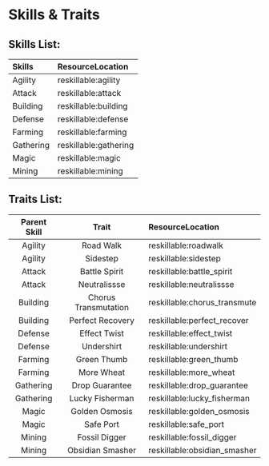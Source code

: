 # Skills & Traits


## Skills List:

| Skills              | ResourceLocation    |
|:--------------------|:--------------------|
|Agility              |reskillable:agility  |
|Attack               |reskillable:attack   |
|Building             |reskillable:building |
|Defense              |reskillable:defense  |
|Farming              |reskillable:farming  |
|Gathering            |reskillable:gathering|
|Magic                |reskillable:magic    |
|Mining               |reskillable:mining   |



## Traits List:

| Parent Skill |       Trait        |      ResourceLocation      |
|:------------:|:------------------:|:---------------------------|
|Agility       |Road Walk           |reskillable:roadwalk        |
|Agility       |Sidestep            |reskillable:sidestep        |
|Attack        |Battle Spirit       |reskillable:battle_spirit   |
|Attack        |Neutralissse        |reskillable:neutralissse    |
|Building      |Chorus Transmutation|reskillable:chorus_transmute|
|Building      |Perfect Recovery    |reskillable:perfect_recover |
|Defense       |Effect Twist        |reskillable:effect_twist    |
|Defense       |Undershirt          |reskillable:undershirt      |
|Farming       |Green Thumb         |reskillable:green_thumb     |
|Farming       |More Wheat          |reskillable:more_wheat      |
|Gathering     |Drop Guarantee      |reskillable:drop_guarantee  |
|Gathering     |Lucky Fisherman     |reskillable:lucky_fisherman |
|Magic         |Golden Osmosis      |reskillable:golden_osmosis  |
|Magic         |Safe Port           |reskillable:safe_port       |
|Mining        |Fossil Digger       |reskillable:fossil_digger   |
|Mining        |Obsidian Smasher    |reskillable:obsidian_smasher|
